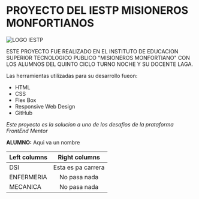 # PROYECTO DEL IESTP MISIONEROS MONFORTIANOS

![LOGO IESTP](https://encrypted-tbn0.gstatic.com/images?q=tbn:ANd9GcTDMWPLlyzWlUDTPpjcPIiOBpK7jTQmKCxDuS0CRaKWm-2CAKFYP8rlSwb87wA-wgEq_6Q&usqp=CAU)

ESTE PROYECTO FUE REALIZADO EN EL INSTITUTO DE EDUCACION SUPERIOR TECNOLOGICO PUBLICO "MISIONEROS MONFORTIANO" CON LOS ALUMNOS DEL QUINTO CICLO TURNO NOCHE Y SU DOCENTE LAGA.

Las herramientas utilizadas para su desarrollo fueon:

* HTML
* CSS
* Flex Box
* Responsive Web Design
* GitHub

_Este proyecto es la solucion a uno de los desafios de la prataforma FrontEnd Mentor_

**ALUMNO:** Aqui va un nombre

| Left columns  | Right columns |
| ------------- |:-------------:|
| DSI      | Esta es pa carrera     |
| ENFERMERIA      | No pasa nada     |
| MECANICA      | No pasa nada     |


